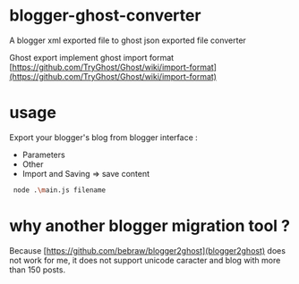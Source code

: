 # blogger-ghost-converter
A blogger xml exported file to ghost json exported file converter

Ghost export implement ghost import format [https://github.com/TryGhost/Ghost/wiki/import-format](https://github.com/TryGhost/Ghost/wiki/import-format)
 
 # usage
 
 Export your blogger's blog from blogger interface :
  - Parameters
  - Other
  - Import and Saving => save content
 
 ```bash
  node .\main.js filename
 
 ```
 
 # why another blogger migration tool ?
 
 Because [https://github.com/bebraw/blogger2ghost](blogger2ghost) does not work for me, it does not support unicode caracter and blog with more than 150 posts.
 
